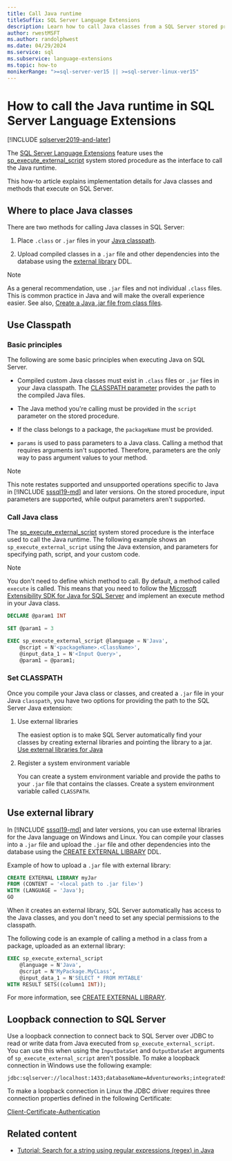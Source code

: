 ```yaml
---
title: Call Java runtime
titleSuffix: SQL Server Language Extensions
description: Learn how to call Java classes from a SQL Server stored procedures using SQL Server Language Extensions.
author: rwestMSFT
ms.author: randolphwest
ms.date: 04/29/2024
ms.service: sql
ms.subservice: language-extensions
ms.topic: how-to
monikerRange: ">=sql-server-ver15 || >=sql-server-linux-ver15"
---
```

# How to call the Java runtime in SQL Server Language Extensions

[!INCLUDE [sqlserver2019-and-later](../../includes/applies-to-version/sqlserver2019-and-later.md)]

The [SQL Server Language Extensions](../language-extensions-overview.md) feature uses the [sp_execute_external_script](../../relational-databases/system-stored-procedures/sp-execute-external-script-transact-sql.md) system stored procedure as the interface to call the Java runtime.

This how-to article explains implementation details for Java classes and methods that execute on SQL Server.

## Where to place Java classes

There are two methods for calling Java classes in SQL Server:

1. Place `.class` or `.jar` files in your [Java classpath](#classpath).

1. Upload compiled classes in a `.jar` file and other dependencies into the database using the [external library](#external-library) DDL.

> [!NOTE]  
> As a general recommendation, use `.jar` files and not individual `.class` files. This is common practice in Java and will make the overall experience easier. See also, [Create a Java .jar file from class files](create-a-java-jar-file-from-class-files.md).

## <a id="classpath"></a> Use Classpath

### Basic principles

The following are some basic principles when executing Java on SQL Server.

- Compiled custom Java classes must exist in `.class` files or `.jar` files in your Java classpath. The [CLASSPATH parameter](#set-classpath) provides the path to the compiled Java files.

- The Java method you're calling must be provided in the `script` parameter on the stored procedure.

- If the class belongs to a package, the `packageName` must be provided.

- `params` is used to pass parameters to a Java class. Calling a method that requires arguments isn't supported. Therefore, parameters are the only way to pass argument values to your method.

> [!NOTE]  
> This note restates supported and unsupported operations specific to Java in [!INCLUDE [sssql19-md](../../includes/sssql19-md.md)] and later versions. On the stored procedure, input parameters are supported, while output parameters aren't supported.

### Call Java class

The [sp_execute_external_script](../../relational-databases/system-stored-procedures/sp-execute-external-script-transact-sql.md) system stored procedure is the interface used to call the Java runtime. The following example shows an `sp_execute_external_script` using the Java extension, and parameters for specifying path, script, and your custom code.

> [!NOTE]  
> You don't need to define which method to call. By default, a method called `execute` is called. This means that you need to follow the [Microsoft Extensibility SDK for Java for SQL Server](extensibility-sdk-java-sql-server.md) and implement an execute method in your Java class.

```sql
DECLARE @param1 INT

SET @param1 = 3

EXEC sp_execute_external_script @language = N'Java',
    @script = N'<packageName>.<ClassName>',
    @input_data_1 = N'<Input Query>',
    @param1 = @param1;
```

<a name="set-classpath"></a>

### Set CLASSPATH

Once you compile your Java class or classes, and created a `.jar` file in your Java `classpath`, you have two options for providing the path to the SQL Server Java extension:

1. Use external libraries

    The easiest option is to make SQL Server automatically find your classes by creating external libraries and pointing the library to a jar. [Use external libraries for Java](#external-library)

1. Register a system environment variable

    You can create a system environment variable and provide the paths to your `.jar` file that contains the classes. Create a system environment variable called `CLASSPATH`.

## <a id="external-library"></a> Use external library

In [!INCLUDE [sssql19-md](../../includes/sssql19-md.md)] and later versions, you can use external libraries for the Java language on Windows and Linux. You can compile your classes into a `.jar` file and upload the `.jar` file and other dependencies into the database using the [CREATE EXTERNAL LIBRARY](../../t-sql/statements/create-external-library-transact-sql.md) DDL.

Example of how to upload a `.jar` file with external library:

```sql
CREATE EXTERNAL LIBRARY myJar
FROM (CONTENT = '<local path to .jar file>')
WITH (LANGUAGE = 'Java');
GO
```

When it creates an external library, SQL Server automatically has access to the Java classes, and you don't need to set any special permissions to the classpath.

The following code is an example of calling a method in a class from a package, uploaded as an external library:

```sql
EXEC sp_execute_external_script
    @language = N'Java',
    @script = N'MyPackage.MyCLass',
    @input_data_1 = N'SELECT * FROM MYTABLE'
WITH RESULT SETS((column1 INT));
```

For more information, see [CREATE EXTERNAL LIBRARY](../../t-sql/statements/create-external-library-transact-sql.md).

## Loopback connection to SQL Server

Use a loopback connection to connect back to SQL Server over JDBC to read or write data from Java executed from `sp_execute_external_script`. You can use this when using the `InputDataSet` and `OutputDataSet` arguments of `sp_execute_external_script` aren't possible.
To make a loopback connection in Windows use the following example:

```text
jdbc:sqlserver://localhost:1433;databaseName=Adventureworks;integratedSecurity=true;
```

To make a loopback connection in Linux the JDBC driver requires three connection properties defined in the following Certificate:

[Client-Certificate-Authentication](https://github.com/microsoft/mssql-jdbc/wiki/Client-Certificate-Authentication-for-Loopback-Scenarios)

## Related content

- [Tutorial: Search for a string using regular expressions (regex) in Java](../tutorials/search-for-string-using-regular-expressions-in-java.md)
